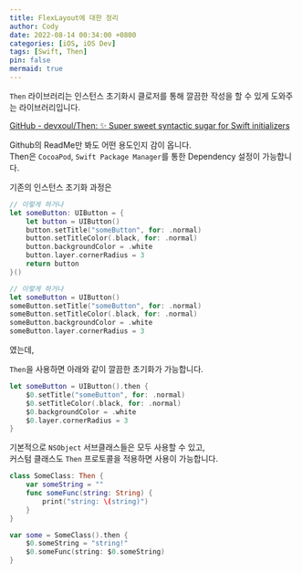 ```yaml
---
title: FlexLayout에 대한 정리
author: Cody
date: 2022-08-14 00:34:00 +0800
categories: [iOS, iOS Dev]
tags: [Swift, Then]
pin: false
mermaid: true
---
```

``Then`` 라이브러리는
인스턴스 초기화시 클로저를 통해 깔끔한 작성을 할 수 있게 도와주는 라이브러리입니다.

[GitHub - devxoul/Then: ✨ Super sweet syntactic sugar for Swift initializers](https://github.com/devxoul/Then)

Github의 ReadMe만 봐도 어떤 용도인지 감이 옵니다.  
Then은 `CocoaPod`, `Swift Package Manager`를 통한 Dependency 설정이 가능합니다.

기존의 인스턴스 초기화 과정은

```swift
// 이렇게 하거나
let someButton: UIButton = {
    let button = UIButton()
    button.setTitle("someButton", for: .normal)
    button.setTitleColor(.black, for: .normal)
    button.backgroundColor = .white
    button.layer.cornerRadius = 3
    return button
}()

// 이렇게 하거나
let someButton = UIButton()
someButton.setTitle("someButton", for: .normal)
someButton.setTitleColor(.black, for: .normal)
someButton.backgroundColor = .white
someButton.layer.cornerRadius = 3
```
였는데,

`Then`을 사용하면 아래와 같이 깔끔한 초기화가 가능합니다.

```swift
let someButton = UIButton().then {
    $0.setTitle("someButton", for: .normal)
    $0.setTitleColor(.black, for: .normal)
    $0.backgroundColor = .white
    $0.layer.cornerRadius = 3
}
```

기본적으로 `NSObject` 서브클래스들은 모두 사용할 수 있고,  
커스텀 클래스도 `Then` 프로토콜을 적용하면 사용이 가능합니다.

```swift
class SomeClass: Then {
    var someString = ""
    func someFunc(string: String) {
        print("string: \(string)")
    }
}
```

```swift
var some = SomeClass().then {
    $0.someString = "string!"
    $0.someFunc(string: $0.someString)
}
```